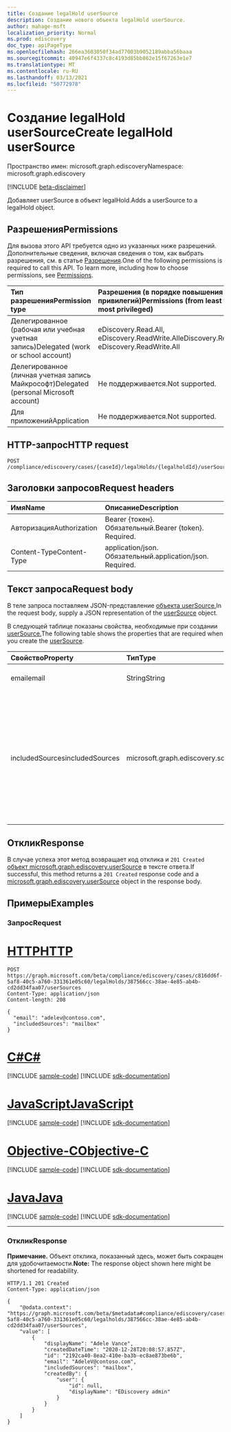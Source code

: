 ```yaml
---
title: Создание legalHold userSource
description: Создание нового объекта legalHold userSource.
author: mahage-msft
localization_priority: Normal
ms.prod: ediscovery
doc_type: apiPageType
ms.openlocfilehash: 266ea3603050f34ad77003b9052189abba56baaa
ms.sourcegitcommit: 40947e6f4337c8c4193d85bb862e15f67263e1e7
ms.translationtype: MT
ms.contentlocale: ru-RU
ms.lasthandoff: 03/13/2021
ms.locfileid: "50772978"
---
```

# <a name="create-legalhold-usersource"></a><span data-ttu-id="1bb43-103">Создание legalHold userSource</span><span class="sxs-lookup"><span data-stu-id="1bb43-103">Create legalHold userSource</span></span>

<span data-ttu-id="1bb43-104">Пространство имен: microsoft.graph.ediscovery</span><span class="sxs-lookup"><span data-stu-id="1bb43-104">Namespace: microsoft.graph.ediscovery</span></span>

[!INCLUDE [beta-disclaimer](../../includes/beta-disclaimer.md)]

<span data-ttu-id="1bb43-105">Добавляет userSource в объект legalHold.</span><span class="sxs-lookup"><span data-stu-id="1bb43-105">Adds a userSource to a legalHold object.</span></span>

## <a name="permissions"></a><span data-ttu-id="1bb43-106">Разрешения</span><span class="sxs-lookup"><span data-stu-id="1bb43-106">Permissions</span></span>

<span data-ttu-id="1bb43-p101">Для вызова этого API требуется одно из указанных ниже разрешений. Дополнительные сведения, включая сведения о том, как выбрать разрешения, см. в статье [Разрешения](/graph/permissions-reference).</span><span class="sxs-lookup"><span data-stu-id="1bb43-p101">One of the following permissions is required to call this API. To learn more, including how to choose permissions, see [Permissions](/graph/permissions-reference).</span></span>

|<span data-ttu-id="1bb43-109">Тип разрешения</span><span class="sxs-lookup"><span data-stu-id="1bb43-109">Permission type</span></span>|<span data-ttu-id="1bb43-110">Разрешения (в порядке повышения привилегий)</span><span class="sxs-lookup"><span data-stu-id="1bb43-110">Permissions (from least to most privileged)</span></span>|
|:---|:---|
|<span data-ttu-id="1bb43-111">Делегированное (рабочая или учебная учетная запись)</span><span class="sxs-lookup"><span data-stu-id="1bb43-111">Delegated (work or school account)</span></span>|<span data-ttu-id="1bb43-112">eDiscovery.Read.All, eDiscovery.ReadWrite.All</span><span class="sxs-lookup"><span data-stu-id="1bb43-112">eDiscovery.Read.All, eDiscovery.ReadWrite.All</span></span>|
|<span data-ttu-id="1bb43-113">Делегированное (личная учетная запись Майкрософт)</span><span class="sxs-lookup"><span data-stu-id="1bb43-113">Delegated (personal Microsoft account)</span></span>|<span data-ttu-id="1bb43-114">Не поддерживается.</span><span class="sxs-lookup"><span data-stu-id="1bb43-114">Not supported.</span></span>|
|<span data-ttu-id="1bb43-115">Для приложений</span><span class="sxs-lookup"><span data-stu-id="1bb43-115">Application</span></span>|<span data-ttu-id="1bb43-116">Не поддерживается.</span><span class="sxs-lookup"><span data-stu-id="1bb43-116">Not supported.</span></span>|

## <a name="http-request"></a><span data-ttu-id="1bb43-117">HTTP-запрос</span><span class="sxs-lookup"><span data-stu-id="1bb43-117">HTTP request</span></span>

<!-- {
  "blockType": "ignored"
}
-->

``` http
POST /compliance/ediscovery/cases/{caseId}/legalHolds/{legalholdId}/userSources
```

## <a name="request-headers"></a><span data-ttu-id="1bb43-118">Заголовки запросов</span><span class="sxs-lookup"><span data-stu-id="1bb43-118">Request headers</span></span>

|<span data-ttu-id="1bb43-119">Имя</span><span class="sxs-lookup"><span data-stu-id="1bb43-119">Name</span></span>|<span data-ttu-id="1bb43-120">Описание</span><span class="sxs-lookup"><span data-stu-id="1bb43-120">Description</span></span>|
|:---|:---|
|<span data-ttu-id="1bb43-121">Авторизация</span><span class="sxs-lookup"><span data-stu-id="1bb43-121">Authorization</span></span>|<span data-ttu-id="1bb43-p102">Bearer {токен}. Обязательный.</span><span class="sxs-lookup"><span data-stu-id="1bb43-p102">Bearer {token}. Required.</span></span>|
|<span data-ttu-id="1bb43-124">Content-Type</span><span class="sxs-lookup"><span data-stu-id="1bb43-124">Content-Type</span></span>|<span data-ttu-id="1bb43-p103">application/json. Обязательный.</span><span class="sxs-lookup"><span data-stu-id="1bb43-p103">application/json. Required.</span></span>|

## <a name="request-body"></a><span data-ttu-id="1bb43-127">Текст запроса</span><span class="sxs-lookup"><span data-stu-id="1bb43-127">Request body</span></span>

<span data-ttu-id="1bb43-128">В теле запроса поставляем JSON-представление [объекта userSource.](../resources/ediscovery-usersource.md)</span><span class="sxs-lookup"><span data-stu-id="1bb43-128">In the request body, supply a JSON representation of the [userSource](../resources/ediscovery-usersource.md) object.</span></span>

<span data-ttu-id="1bb43-129">В следующей таблице показаны свойства, необходимые при создании [userSource.](../resources/ediscovery-usersource.md)</span><span class="sxs-lookup"><span data-stu-id="1bb43-129">The following table shows the properties that are required when you create the [userSource](../resources/ediscovery-usersource.md).</span></span>

|<span data-ttu-id="1bb43-130">Свойство</span><span class="sxs-lookup"><span data-stu-id="1bb43-130">Property</span></span>|<span data-ttu-id="1bb43-131">Тип</span><span class="sxs-lookup"><span data-stu-id="1bb43-131">Type</span></span>|<span data-ttu-id="1bb43-132">Описание</span><span class="sxs-lookup"><span data-stu-id="1bb43-132">Description</span></span>|
|:---|:---|:---|
|<span data-ttu-id="1bb43-133">email</span><span class="sxs-lookup"><span data-stu-id="1bb43-133">email</span></span>|<span data-ttu-id="1bb43-134">String</span><span class="sxs-lookup"><span data-stu-id="1bb43-134">String</span></span>|<span data-ttu-id="1bb43-135">SMTP-адрес пользователя.</span><span class="sxs-lookup"><span data-stu-id="1bb43-135">SMTP address of the user.</span></span>|
|<span data-ttu-id="1bb43-136">includedSources</span><span class="sxs-lookup"><span data-stu-id="1bb43-136">includedSources</span></span>|<span data-ttu-id="1bb43-137">microsoft.graph.ediscovery.sourceType</span><span class="sxs-lookup"><span data-stu-id="1bb43-137">microsoft.graph.ediscovery.sourceType</span></span>|<span data-ttu-id="1bb43-138">Указывает, какие источники включены в эту группу.</span><span class="sxs-lookup"><span data-stu-id="1bb43-138">Specifies which sources are included in this group.</span></span> <span data-ttu-id="1bb43-139">Это значение должно быть `mailbox` , `site` не поддерживается для legalHolds в настоящее время.</span><span class="sxs-lookup"><span data-stu-id="1bb43-139">This value must be `mailbox`, `site` is not supported for legalHolds at this time.</span></span>|

## <a name="response"></a><span data-ttu-id="1bb43-140">Отклик</span><span class="sxs-lookup"><span data-stu-id="1bb43-140">Response</span></span>

<span data-ttu-id="1bb43-141">В случае успеха этот метод возвращает код отклика и `201 Created` [объект microsoft.graph.ediscovery.userSource](../resources/ediscovery-usersource.md) в тексте ответа.</span><span class="sxs-lookup"><span data-stu-id="1bb43-141">If successful, this method returns a `201 Created` response code and a [microsoft.graph.ediscovery.userSource](../resources/ediscovery-usersource.md) object in the response body.</span></span>

## <a name="examples"></a><span data-ttu-id="1bb43-142">Примеры</span><span class="sxs-lookup"><span data-stu-id="1bb43-142">Examples</span></span>

### <a name="request"></a><span data-ttu-id="1bb43-143">Запрос</span><span class="sxs-lookup"><span data-stu-id="1bb43-143">Request</span></span>


# <a name="http"></a>[<span data-ttu-id="1bb43-144">HTTP</span><span class="sxs-lookup"><span data-stu-id="1bb43-144">HTTP</span></span>](#tab/http)
<!-- {
  "blockType": "request",
  "name": "create_usersource_from_"
}
-->

``` http
POST https://graph.microsoft.com/beta/compliance/ediscovery/cases/c816dd6f-5af8-40c5-a760-331361e05c60/legalHolds/387566cc-38ae-4e85-ab4b-cd2dd34faa07/userSources
Content-Type: application/json
Content-length: 208

{
  "email": "adelev@contoso.com",
  "includedSources": "mailbox"
}
```
# <a name="c"></a>[<span data-ttu-id="1bb43-145">C#</span><span class="sxs-lookup"><span data-stu-id="1bb43-145">C#</span></span>](#tab/csharp)
[!INCLUDE [sample-code](../includes/snippets/csharp/create-usersource-from--csharp-snippets.md)]
[!INCLUDE [sdk-documentation](../includes/snippets/snippets-sdk-documentation-link.md)]

# <a name="javascript"></a>[<span data-ttu-id="1bb43-146">JavaScript</span><span class="sxs-lookup"><span data-stu-id="1bb43-146">JavaScript</span></span>](#tab/javascript)
[!INCLUDE [sample-code](../includes/snippets/javascript/create-usersource-from--javascript-snippets.md)]
[!INCLUDE [sdk-documentation](../includes/snippets/snippets-sdk-documentation-link.md)]

# <a name="objective-c"></a>[<span data-ttu-id="1bb43-147">Objective-C</span><span class="sxs-lookup"><span data-stu-id="1bb43-147">Objective-C</span></span>](#tab/objc)
[!INCLUDE [sample-code](../includes/snippets/objc/create-usersource-from--objc-snippets.md)]
[!INCLUDE [sdk-documentation](../includes/snippets/snippets-sdk-documentation-link.md)]

# <a name="java"></a>[<span data-ttu-id="1bb43-148">Java</span><span class="sxs-lookup"><span data-stu-id="1bb43-148">Java</span></span>](#tab/java)
[!INCLUDE [sample-code](../includes/snippets/java/create-usersource-from--java-snippets.md)]
[!INCLUDE [sdk-documentation](../includes/snippets/snippets-sdk-documentation-link.md)]

---


### <a name="response"></a><span data-ttu-id="1bb43-149">Отклик</span><span class="sxs-lookup"><span data-stu-id="1bb43-149">Response</span></span>

<span data-ttu-id="1bb43-150">**Примечание.** Объект отклика, показанный здесь, может быть сокращен для удобочитаемости.</span><span class="sxs-lookup"><span data-stu-id="1bb43-150">**Note:** The response object shown here might be shortened for readability.</span></span>
<!-- {
  "blockType": "response",
  "truncated": true,
  "@odata.type": "microsoft.graph.ediscovery.userSource"
}
-->

``` http
HTTP/1.1 201 Created
Content-Type: application/json

{
    "@odata.context": "https://graph.microsoft.com/beta/$metadata#compliance/ediscovery/cases/c816dd6f-5af8-40c5-a760-331361e05c60/legalholds/387566cc-38ae-4e85-ab4b-cd2dd34faa07/userSources",
    "value": [
        {
            "displayName": "Adele Vance",
            "createdDateTime": "2020-12-28T20:08:57.857Z",
            "id": "2192ca40-8ea2-410e-ba3b-ec8ae873be6b",
            "email": "AdeleV@contoso.com",
            "includedSources": "mailbox",
            "createdBy": {
                "user": {
                    "id": null,
                    "displayName": "EDiscovery admin"
                }
            }
        }
    ]
}
```
